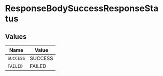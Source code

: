 # ResponseBodySuccessResponseStatus


## Values

| Name      | Value     |
| --------- | --------- |
| `SUCCESS` | SUCCESS   |
| `FAILED`  | FAILED    |